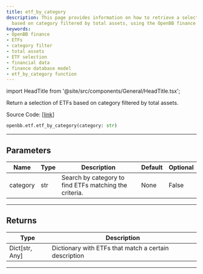 ```yaml
---
title: etf_by_category
description: This page provides information on how to retrieve a selection of ETFs
  based on category filtered by total assets, using the OpenBB finance platform.
keywords:
- OpenBB finance
- ETFs
- category filter
- total assets
- ETF selection
- financial data
- finance database model
- etf_by_category function
---
```


import HeadTitle from '@site/src/components/General/HeadTitle.tsx';

<HeadTitle title="etf.etf_by_category - Reference | OpenBB SDK Docs" />

Return a selection of ETFs based on category filtered by total assets.

Source Code: [[link](https://github.com/OpenBB-finance/OpenBB/tree/main/openbb_terminal/etf/financedatabase_model.py#L56)]

```python
openbb.etf.etf_by_category(category: str)
```

---

## Parameters

| Name | Type | Description | Default | Optional |
| ---- | ---- | ----------- | ------- | -------- |
| category | str | Search by category to find ETFs matching the criteria. | None | False |


---

## Returns

| Type | Description |
| ---- | ----------- |
| Dict[str, Any] | Dictionary with ETFs that match a certain description |
---

